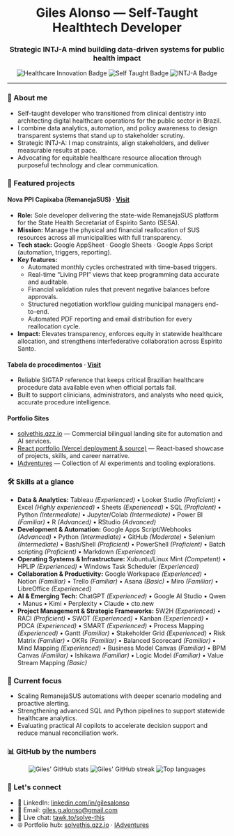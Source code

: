 <div align="center">
  <h1>Giles Alonso — Self-Taught Healthtech Developer</h1>
  <h3>Strategic INTJ-A mind building data-driven systems for public health impact</h3>
  <p>
    <img src="https://img.shields.io/badge/Focus-Healthcare%20Innovation-5a189a?style=flat-square" alt="Healthcare Innovation Badge" />
    <img src="https://img.shields.io/badge/Path-Self%20Taught-0b7285?style=flat-square" alt="Self Taught Badge" />
    <img src="https://img.shields.io/badge/Personality-INTJ--A-343a40?style=flat-square" alt="INTJ-A Badge" />
  </p>
</div>

---

### 👋 About me

- Self-taught developer who transitioned from clinical dentistry into architecting digital healthcare operations for the public sector in Brazil.
- I combine data analytics, automation, and policy awareness to design transparent systems that stand up to stakeholder scrutiny.
- Strategic INTJ-A: I map constraints, align stakeholders, and deliver measurable results at pace.
- Advocating for equitable healthcare resource allocation through purposeful technology and clear communication.

### 🚀 Featured projects

#### Nova PPI Capixaba (RemanejaSUS) · [Visit](https://sites.google.com/view/novappicapixaba/)
- **Role:** Sole developer delivering the state-wide RemanejaSUS platform for the State Health Secretariat of Espírito Santo (SESA).
- **Mission:** Manage the physical and financial reallocation of SUS resources across all municipalities with full transparency.
- **Tech stack:** Google AppSheet · Google Sheets · Google Apps Script (automation, triggers, reporting).
- **Key features:**
  - Automated monthly cycles orchestrated with time-based triggers.
  - Real-time “Living PPI” views that keep programming data accurate and auditable.
  - Financial validation rules that prevent negative balances before approvals.
  - Structured negotiation workflow guiding municipal managers end-to-end.
  - Automated PDF reporting and email distribution for every reallocation cycle.
- **Impact:** Elevates transparency, enforces equity in statewide healthcare allocation, and strengthens interfederative collaboration across Espírito Santo.

#### Tabela de procedimentos · [Visit](https://PPI.pythonanywhere.com)
- Reliable SIGTAP reference that keeps critical Brazilian healthcare procedure data available even when official portals fail.
- Built to support clinicians, administrators, and analysts who need quick, accurate procedure intelligence.

#### Portfolio Sites
- [solvethis.qzz.io](https://solvethis.qzz.io) — Commercial bilingual landing site for automation and AI services.
- [React portfolio (Vercel deployment & source)](https://github.com/GilesAlonso/portfolio) — React-based showcase of projects, skills, and career narrative.
- [IAdventures](https://gilesalonso.github.io/IAdventures) — Collection of AI experiments and tooling explorations.

### 🛠️ Skills at a glance

- **Data & Analytics:** Tableau _(Experienced)_ • Looker Studio _(Proficient)_ • Excel _(Highly experienced)_ • Sheets _(Experienced)_ • SQL _(Proficient)_ • Python _(Intermediate)_ • Jupyter/Colab _(Intermediate)_ • Power BI _(Familiar)_ • R _(Advanced)_ • RStudio _(Advanced)_
- **Development & Automation:** Google Apps Script/Webhooks _(Advanced)_ • Python _(Intermediate)_ • GitHub _(Moderate)_ • Selenium _(Intermediate)_ • Bash/Shell _(Proficient)_ • PowerShell _(Proficient)_ • Batch scripting _(Proficient)_ • Markdown _(Experienced)_
- **Operating Systems & Infrastructure:** Xubuntu/Linux Mint _(Competent)_ • HPLIP _(Experienced)_ • Windows Task Scheduler _(Experienced)_
- **Collaboration & Productivity:** Google Workspace _(Experienced)_ • Notion _(Familiar)_ • Trello _(Familiar)_ • Asana _(Basic)_ • Miro _(Familiar)_ • LibreOffice _(Experienced)_
- **AI & Emerging Tech:** ChatGPT _(Experienced)_ • Google AI Studio • Qwen • Manus • Kimi • Perplexity • Claude • cto.new
- **Project Management & Strategic Frameworks:** 5W2H _(Experienced)_ • RACI _(Proficient)_ • SWOT _(Experienced)_ • Kanban _(Experienced)_ • PDCA _(Experienced)_ • SMART _(Experienced)_ • Process Mapping _(Experienced)_ • Gantt _(Familiar)_ • Stakeholder Grid _(Experienced)_ • Risk Matrix _(Familiar)_ • OKRs _(Familiar)_ • Balanced Scorecard _(Familiar)_ • Mind Mapping _(Experienced)_ • Business Model Canvas _(Familiar)_ • BPM Canvas _(Familiar)_ • Ishikawa _(Familiar)_ • Logic Model _(Familiar)_ • Value Stream Mapping _(Basic)_

### 🎯 Current focus

- Scaling RemanejaSUS automations with deeper scenario modeling and proactive alerting.
- Strengthening advanced SQL and Python pipelines to support statewide healthcare analytics.
- Evaluating practical AI copilots to accelerate decision support and reduce manual reconciliation work.

### 📊 GitHub by the numbers

<p align="center">
  <img src="https://github-readme-stats.vercel.app/api?username=GilesAlonso&show_icons=true&hide_title=true&hide_border=true&theme=radical" alt="Giles' GitHub stats" />
  <img src="https://streak-stats.demolab.com?user=GilesAlonso&theme=radical&hide_border=true" alt="Giles' GitHub streak" />
  <img src="https://github-readme-stats.vercel.app/api/top-langs/?username=GilesAlonso&layout=compact&hide_border=true&theme=radical" alt="Top languages" />
</p>

### 🤝 Let's connect

- 💼 LinkedIn: [linkedin.com/in/gilesalonso](https://www.linkedin.com/in/gilesalonso/)
- 📧 Email: [giles.g.alonso@gmail.com](mailto:giles.g.alonso@gmail.com)
- 💬 Live chat: [tawk.to/solve-this](https://tawk.to/chat/640884f031ebfa0fe7f16040/1gr0keive)
- 🌐 Portfolio hub: [solvethis.qzz.io](https://solvethis.qzz.io) · [IAdventures](https://gilesalonso.github.io/IAdventures)
